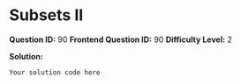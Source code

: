 
  # Subsets II
  
  **Question ID:** 90
  **Frontend Question ID:** 90
  **Difficulty Level:** 2
  
  **Solution:**  
  ```
  Your solution code here
  ```
    